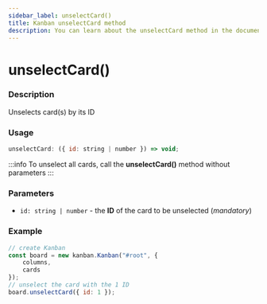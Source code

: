 ```yaml
---
sidebar_label: unselectCard()
title: Kanban unselectCard method
description: You can learn about the unselectCard method in the documentation of the JavaScript Kanban library. Browse developer guides and API reference, try out code examples and live demos.
---
```


# unselectCard()

### Description

Unselects card(s) by its ID

### Usage

~~~jsx {}
unselectCard: ({ id: string | number }) => void;
~~~

:::info
To unselect all cards, call the **unselectCard()** method without parameters
:::

### Parameters

- `id: string | number` - the **ID** of the card to be unselected (*mandatory*)

### Example

~~~jsx {7}
// create Kanban
const board = new kanban.Kanban("#root", {
	columns,
	cards
});
// unselect the card with the 1 ID
board.unselectCard({ id: 1 });
~~~
